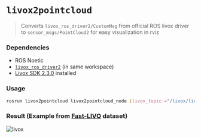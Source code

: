 # `livox2pointcloud`

> Converts `livox_ros_driver2/CustomMsg` from official ROS livox driver to `sensor_msgs/PointCloud2` for easy visualization in rviz

### Dependencies

* ROS Noetic
* [`livox_ros_driver2`](https://github.com/Livox-SDK/livox_ros_driver2) (in same workspace)
* [Livox SDK 2.3.0](https://github.com/Livox-SDK/Livox-SDK) installed

### Usage

```bash
rosrun livox2pointcloud livox2pointcloud_node [livox_topic:="/livox/lidar"] [pointcloud_topic:="/livox/pointcloud2"]
```

### Result (Example from [Fast-LIVO](https://github.com/hku-mars/FAST-LIVO) dataset)

![livox](https://github.com/juliangaal/livox2pointcloud/assets/22290570/714c46c9-da35-46ad-a24b-6591695c6fef)
